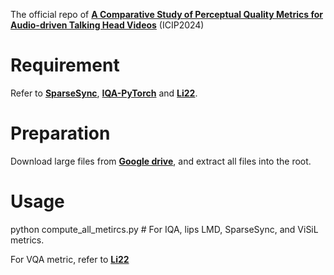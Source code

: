 The official repo of [**A Comparative Study of Perceptual Quality Metrics for Audio-driven Talking Head Videos**](https://arxiv.org/pdf/2403.06421.pdf) (ICIP2024)

# Requirement

Refer to [**SparseSync**](https://github.com/v-iashin/SparseSync), [**IQA-PyTorch**](https://github.com/chaofengc/IQA-PyTorch) and [**Li22**](https://github.com/zwx8981/TCSVT-2022-BVQA).

# Preparation

Download large files from [**Google drive**](https://drive.google.com/file/d/11IEFbNFrCU6Q7VUb223fFasHcU3dPwVh/view?usp=drive_link), and extract all files into the root.

# Usage

python compute_all_metircs.py # For IQA, lips LMD, SparseSync, and ViSiL metrics.

For VQA metric, refer to [**Li22**](https://github.com/zwx8981/TCSVT-2022-BVQA)

